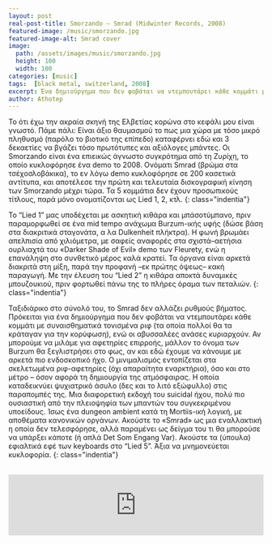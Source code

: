 ```yaml
---
layout: post
real-post-title: Smorzando – Smrad (Midwinter Records, 2008)
featured-image: /music/smorzando.jpg
featured-image-alt: Smrad cover
image:
  path: /assets/images/music/smorzando.jpg
  height: 100
  width: 100
categories: [music]
tags:  [black metal, switzerland, 2008]
excerpt: Ένα δημιούργημα που δεν φοβάται να ντεμπουτάρει κάθε κομμάτι με συναισθηματικά τονισμένα ριφ (τα οποία πολλοί θα τα κράταγαν για την κορύφωση), ενώ οι αβυσσαλέες ανάσες κυριαρχούν.
author: Athotep
---
```


Το ότι έχω την ακραία σκηνή της Ελβετίας κορώνα στο κεφάλι μου είναι γνωστό. Πάμε πάλι: Είναι άξιο θαυμασμού το πως μια χώρα με τόσο μικρό πληθυσμό (παρόλο το βιοτικό της επίπεδο) καταφέρνει εδώ και 3 δεκαετίες να βγάζει τόσο πρωτότυπες και αξιόλογες μπάντες. Οι Smorzando είναι ένα επιεικώς άγνωστο συγκρότημα από τη Ζυρίχη, το οποίο κυκλοφόρησε ένα demo το 2008. Ονόματι Smrad (βρώμα στα τσέχοσλοβάκικα), το εν λόγω demo κυκλοφόρησε σε 200 κασετικά αντίτυπα, και αποτέλεσε την πρώτη και τελευταία δισκογραφική κίνηση των Smorzando μέχρι τώρα. Τα 5 κομμάτια δεν έχουν προσωπικούς τίτλους, παρά μόνο ονοματίζονται ως Lied 1, 2, κτλ.
{: class="indentia"}

Το “Lied 1” μας υποδέχεται με ασκητική κιθάρα και μπάσοτύμπανο, πριν παραμορφωθεί σε ένα mid tempo ανάχωμα Burzum-ικής υφής (δώσε βάση στα διακριτικά σταγονάτα, α λα Dulkenheit πλήκτρα). Η φωνή βρωμάει απελπισία από χιλιόμετρα, με σαφείς αναφορές στα σχιστά–αετήσια ουρλιαχτά του «Darker Shade of Evil» demo των Fleurety, ενώ η επανάληψη στο συνθετικό μέρος καλά κρατεί. Τα όργανα είναι αρκετά διακριτά στη μίξη, παρά την προφανή –εκ πρώτης όψεως– κακή παραγωγή. Με την έλευση του “Lied 2” η κιθάρα αποκτά δυναμικές μπουζουκιού, πριν φορτωθεί πάνω της το πλήρες όραμα των πεταλιών.
{: class="indentia"}

Ταξιδιάρικο στο σύνολό του, το Smrad δεν αλλάζει ρυθμούς βήματος. Πρόκειται για ένα δημιούργημα που δεν φοβάται να ντεμπουτάρει κάθε κομμάτι με συναισθηματικά τονισμένα ριφ (τα οποία πολλοί θα τα κράταγαν για την κορύφωση), ενώ οι αβυσσαλέες ανάσες κυριαρχούν. Αν μπορούμε να μιλάμε για αφετηρίες επιρροής, μάλλον το όνομα των Burzum θα ξεγλιστρήσει στο φως, αν και εδώ έχουμε να κάνουμε με αρκετά πιο ενδοσκοπικό ήχο. Ο μινιμαλισμός εντοπίζεται στα σκελετωμένα ριφ-αφετηρίες (όχι απαραίτητα εναρκτήρια), όσο και στο μέτρο – όσον αφορά τη δημιουργία της ατμόσφαιρας. Η οποία καταδεικνύει ψυχιατρικό άσυλο (δες και το λιτό εξώφυλλο) στις παραπομπές της. Μια διαφορετική εκδοχή του suicidal ήχου, πολύ πιο ουσιαστική από την πλειοψηφία των μπαντών του συγκεκριμένου υποείδους. Ίσως ένα dungeon ambient κατά τη Mortiis-ική λογική, με αποθέματα κανονικών οργάνων. Ακούστε το «Smrad» ως μια εναλλακτική η οποία δεν τελεσφόρησε, αλλά παραμένει ως δείγμα του τι θα μπορούσε να υπάρξει κάποτε (ή απλά Det Som Engang Var). Ακούστε τα (ύπουλα) εφιαλτικά εφέ των keyboards στο “Lied 5”. Άξια να μνημονεύεται κυκλοφορία.
{: class="indentia"}  
<br>
<iframe style="border: 0; width: 100%; height: 120px;" src="https://bandcamp.com/EmbeddedPlayer/album=469457528/size=large/bgcol=ffffff/linkcol=0687f5/tracklist=false/artwork=small/transparent=true/" seamless><a href="http://smorzando.bandcamp.com/album/smrad">Smrad by Smorzando</a></iframe>
